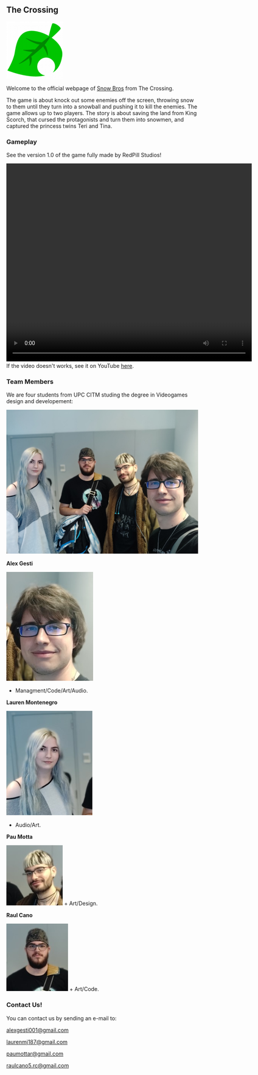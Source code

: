 ## **The Crossing**

<img src="FOTOS/Icon_Less.png" alt="hi" class="inline"/>

Welcome to the official webpage of [Snow Bros](https://github.com/alexgesti/Snow-Bros.-Nick-and-Tom) from The Crossing.

The game is about knock out some enemies off the screen, throwing snow to them until they turn into a snowball and pushing it to kill the enemies. The game allows up to two players.
The story is about saving the land from King Scorch, that cursed the protagonists and turn them into snowmen, and captured the princess twins Teri and Tina.

### Gameplay

See the version 1.0 of the game fully made by RedPill Studios!

<video src="https://www.youtube.com/watch?v=l-2NHnRsyV8&feature=youtu.be" align="center" width="645" height="520" controls preload></video>
If the video doesn't works, see it on YouTube [here](https://www.youtube.com/watch?v=l-2NHnRsyV8&feature=youtu.be).




### Team Members

We are four students from UPC CITM studing the degree in Videogames design and developement:


<img src="FOTOS/Photo_Group_2.jpg" alt="hi" class="inline"/>

**Alex Gesti**

<img src="FOTOS/alex.jpg" alt="hi" class="inline"/>

+ Managment/Code/Art/Audio.

 
**Lauren Montenegro**  


<img src="FOTOS/lauren.jpg" alt="hi" class="inline"/>

+ Audio/Art.


**Pau Motta** 


<img src="FOTOS/pau.jpg" alt="hi" class="inline"/>
+ Art/Design.


**Raul Cano**

<img src="FOTOS/raul.jpg" alt="hi" class="inline"/>
+ Art/Code.




### Contact Us!

You can contact us by sending an e-mail to:

alexgesti001@gmail.com

laurenmj187@gmail.com

paumottar@gmail.com

raulcano5.rc@gmail.com
